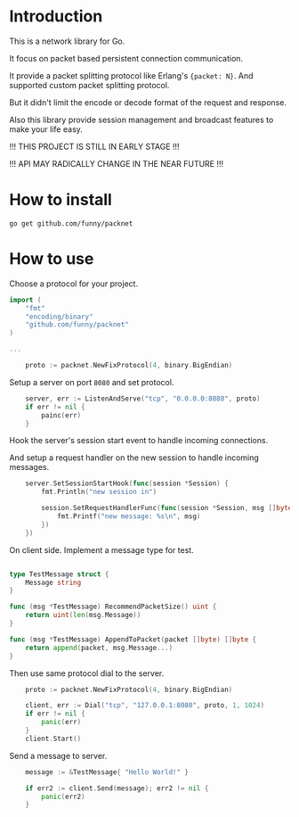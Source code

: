 Introduction
============

This is a network library for Go.

It focus on packet based persistent connection communication.

It provide a packet splitting protocol like Erlang's `{packet: N}`. And supported custom packet splitting protocol.

But it didn't limit the encode or decode format of the request and response.

Also this library provide session management and broadcast features to make your life easy.

!!! THIS PROJECT IS STILL IN EARLY STAGE !!!

!!! API MAY RADICALLY CHANGE IN THE NEAR FUTURE !!!

How to install
==============

```
go get github.com/funny/packnet
```

How to use
===========

Choose a protocol for your project.

```go
import (
	"fmt"
	"encoding/binary"
	"github.com/funny/packnet"
)

...

	proto := packnet.NewFixProtocol(4, binary.BigEndian)
```

Setup a server on port `8080` and set protocol.

```go
	server, err := ListenAndServe("tcp", "0.0.0.0:8080", proto)
	if err != nil {
		painc(err)
	}
```

Hook the server's session start event to handle incoming connections.

And setup a request handler on the new session to handle incoming messages.

```go
	server.SetSessionStartHook(func(session *Session) {
		fmt.Println("new session in")

		session.SetRequestHandlerFunc(func(session *Session, msg []byte) {
			fmt.Printf("new message: %s\n", msg)
		})
	})
```

On client side. Implement a message type for test.

```go

type TestMessage struct {
	Message string
}

func (msg *TestMessage) RecommendPacketSize() uint {
	return uint(len(msg.Message))
}

func (msg *TestMessage) AppendToPacket(packet []byte) []byte {
	return append(packet, msg.Message...)
}
```

Then use same protocol dial to the server.

```go
	proto := packnet.NewFixProtocol(4, binary.BigEndian)

	client, err := Dial("tcp", "127.0.0.1:8080", proto, 1, 1024)
	if err != nil {
		panic(err)
	}
	client.Start()
```

Send a message to server.

```go
	message := &TestMessage{ "Hello World!" }

	if err2 := client.Send(message); err2 != nil {
		panic(err2)
	}
```
